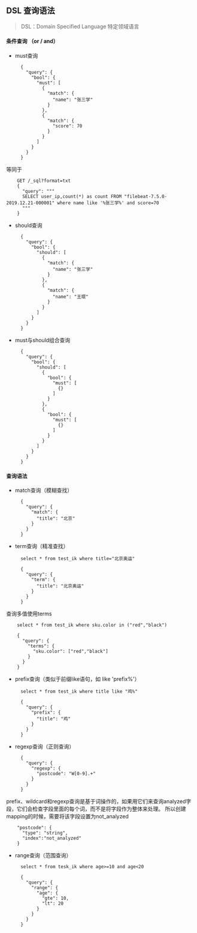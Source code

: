 ## DSL 查询语法
> DSL：Domain Specified Language 特定领域语言

#### 条件查询 （or / and）
- must查询

        {
          "query": {
            "bool": {
              "must": [
                {
                  "match": {
                    "name": "张三学"
                  }
                },
                {
                  "match": {
                    "score": 70
                  }
                }
              ]
            }
          }
        }
等同于

        GET /_sql?format=txt
        {
          "query": """
          SELECT user_ip,count(*) as count FROM "filebeat-7.5.0-2019.12.21-000001" where name like '%张三学%' and score=70
          """
        }
- should查询

        {
          "query": {
            "bool": {
              "should": [
                {
                  "match": {
                    "name": "张三学"
                  }
                },
                {
                  "match": {
                    "name": "王琨"
                  }
                }
              ]
            }
          }
        }
- must与should组合查询

        {
          "query": {
            "bool": {
              "should": [
                {
                  "bool": {
                    "must": [
                      {}
                    ]
                  }
                },
                {
                  "bool": {
                    "must": [
                      {}
                    ]
                  }
                }
              ]
            }
          }
        }
#### 查询语法
- match查询（模糊查找）

        {
          "query": {
            "match": {
              "title": "北京"
            }
          }
        }
- term查询（精准查找）
    
        select * from test_ik where title="北京奥运"

        {
          "query": {
            "term": {
              "title": "北京奥运"
            }
          }
        }
查询多值使用terms

        select * from test_ik where sku.color in ("red","black")

        {
          "query": {
            "terms": {
              "sku.color": ["red","black"]
            }
          }
        }
- prefix查询（类似于前缀like语句，如 like 'prefix%'）

        select * from test_ik where title like "鸡%"

        {
          "query": {
            "prefix": {
              "title": "鸡"
            }
          }
        }
- regexp查询（正则查询）

        {
          "query": {
            "regexp": {
              "postcode": "W[0-9].+"
            }
          }
        }
prefix、wildcard和regexp查询是基于词操作的，如果用它们来查询analyzed字段，它们会检查字段里面的每个词，而不是将字段作为整体来处理。
所以创建mapping的时候，需要将该字段设置为not_analyzed

        "postcode": {
          "type": "string",
          "index":"not_analyzed" 
        }
- range查询（范围查询）

        select * from tesk_ik where age>=10 and age<20

        {
          "query": {
            "range": {
              "age": {
                "gte": 10,
                "lt": 20
              }
            }
          }
        }